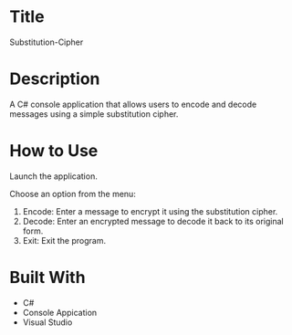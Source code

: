 # Title
Substitution-Cipher
# Description
A C# console application that allows users to encode and decode messages using a simple substitution cipher.
# How to Use
Launch the application.

Choose an option from the menu:

1. Encode: Enter a message to encrypt it using the substitution cipher.
2. Decode: Enter an encrypted message to decode it back to its original form.
3. Exit: Exit the program.

# Built With 
* C#
* Console Appication
* Visual Studio
